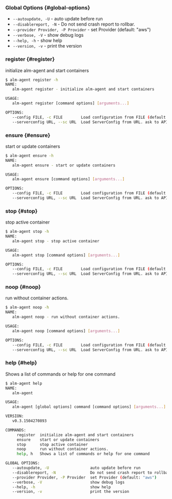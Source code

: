 ### Global Options {#global-options}
- `--autoupdate, -U` - auto update before run
- `--disablereport, -N` - Do not send crash report to rollbar.
- `--provider Provider, -P Provider` - set Provider (default: "aws")
- `--verbose, -V` - show debug logs
- `--help, -h` - show help
- `--version, -v` - print the version


### register {#register}
initialize alm-agent and start containers

```bash
$ alm-agent register -h
NAME:
   alm-agent register - initialize alm-agent and start containers

USAGE:
   alm-agent register [command options] [arguments...]

OPTIONS:
   --config FILE, -c FILE        Load configuration from FILE (default: "/opt/mobingi/etc/alm-agent.cfg")
   --serverconfig URL, --sc URL  Load ServerConfig from URL. ask to API by default
```

### ensure {#ensure}
start or update containers

```bash
$ alm-agent ensure -h
NAME:
   alm-agent ensure - start or update containers

USAGE:
   alm-agent ensure [command options] [arguments...]

OPTIONS:
   --config FILE, -c FILE        Load configuration from FILE (default: "/opt/mobingi/etc/alm-agent.cfg")
   --serverconfig URL, --sc URL  Load ServerConfig from URL. ask to API by default
```


### stop {#stop}
stop active container

```bash
$ alm-agent stop -h
NAME:
   alm-agent stop - stop active container

USAGE:
   alm-agent stop [command options] [arguments...]

OPTIONS:
   --config FILE, -c FILE        Load configuration from FILE (default: "/opt/mobingi/etc/alm-agent.cfg")
   --serverconfig URL, --sc URL  Load ServerConfig from URL. ask to API by default
```


### noop {#noop}
run without container actions.

```bash
$ alm-agent noop -h
NAME:
   alm-agent noop - run without container actions.

USAGE:
   alm-agent noop [command options] [arguments...]

OPTIONS:
   --config FILE, -c FILE        Load configuration from FILE (default: "/opt/mobingi/etc/alm-agent.cfg")
   --serverconfig URL, --sc URL  Load ServerConfig from URL. ask to API by default
```

### help {#help}
Shows a list of commands or help for one command

```bash
$ alm-agent help
NAME:
   alm-agent

USAGE:
   alm-agent [global options] command [command options] [arguments...]

VERSION:
   v0.3.1504270893

COMMANDS:
     register  initialize alm-agent and start containers
     ensure    start or update containers
     stop      stop active container
     noop      run without container actions.
     help, h   Shows a list of commands or help for one command

GLOBAL OPTIONS:
   --autoupdate, -U                  auto update before run
   --disablereport, -N               Do not send crash report to rollbar.
   --provider Provider, -P Provider  set Provider (default: "aws")
   --verbose, -V                     show debug logs
   --help, -h                        show help
   --version, -v                     print the version
```


